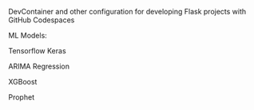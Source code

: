 DevContainer and other configuration for developing Flask projects
with GitHub Codespaces

ML Models:

Tensorflow Keras

ARIMA Regression

XGBoost

Prophet
